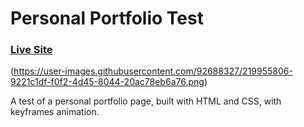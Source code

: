 # Personal Portfolio Test

### [Live Site](https://vizhub.com/gonzalomontanes/75e0a3d8f44446f1ad2c00244ddedf13)
(https://user-images.githubusercontent.com/92688327/219955806-9221c1df-f0f2-4d45-8044-20ac78eb6a76.png)

A test of a personal portfolio page, built with HTML and CSS, with keyframes animation.
